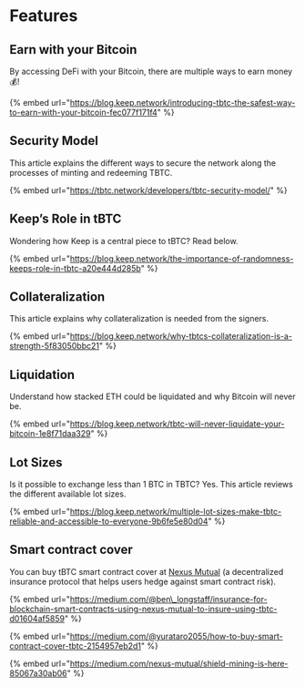 # Features

## Earn with your Bitcoin

By accessing DeFi with your Bitcoin, there are multiple ways to earn money 💰!

{% embed url="https://blog.keep.network/introducing-tbtc-the-safest-way-to-earn-with-your-bitcoin-fec077f171f4" %}

## Security Model

This article explains the different ways to secure the network along the processes of minting and redeeming TBTC.

{% embed url="https://tbtc.network/developers/tbtc-security-model/" %}

## Keep’s Role in tBTC

Wondering how Keep is a central piece to tBTC? Read below.

{% embed url="https://blog.keep.network/the-importance-of-randomness-keeps-role-in-tbtc-a20e444d285b" %}

## Collateralization

This article explains why collateralization is needed from the signers.

{% embed url="https://blog.keep.network/why-tbtcs-collateralization-is-a-strength-5f83050bbc21" %}

## Liquidation

Understand how stacked ETH could be liquidated and why Bitcoin will never be. 

{% embed url="https://blog.keep.network/tbtc-will-never-liquidate-your-bitcoin-1e8f71daa329" %}

## Lot Sizes

Is it possible to exchange less than 1 BTC in TBTC? Yes. This article reviews the different available lot sizes.

{% embed url="https://blog.keep.network/multiple-lot-sizes-make-tbtc-reliable-and-accessible-to-everyone-9b6fe5e80d04" %}

## Smart contract cover

You can buy tBTC smart contract cover at [Nexus Mutual](https://nexusmutual.io/) \(a decentralized insurance protocol that helps users hedge against smart contract risk\).

{% embed url="https://medium.com/@ben\_longstaff/insurance-for-blockchain-smart-contracts-using-nexus-mutual-to-insure-using-tbtc-d01604af5859" %}

{% embed url="https://medium.com/@yurataro2055/how-to-buy-smart-contract-cover-tbtc-2154957eb2d1" %}

{% embed url="https://medium.com/nexus-mutual/shield-mining-is-here-85067a30ab06" %}

